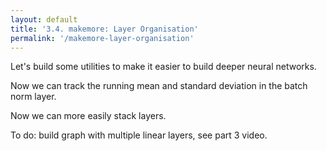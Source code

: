 ```yaml
---
layout: default
title: '3.4. makemore: Layer Organisation'
permalink: '/makemore-layer-organisation'
---
```


Let's build some utilities to make it easier to build deeper neural networks.

Now we can track the running mean and standard deviation in the batch norm
layer.

<script data-src="utils.js">
import { random } from './1-bigram-utils.js';
import { Value, FloatMatrix, createFloatMatrix } from './3-0-makemore-MLP-utils.js';
import './3-3-batch-norm-utils.js';

export class Linear {
    constructor( fan_in, fan_out, bias = true ) {
        this.weight = new Value( createFloatMatrix( [ fan_in, fan_out ], () => random() / fan_in ** 0.5 ) );
        if ( bias ) {
            this.bias = new Value( createFloatMatrix( [ fan_out ], () => 0 ) );
        }
    }
    apply( X ) {
        return X.matMulBias( this.weight, this.bias );
    }
    params() {
        return this.bias ? [ this.weight, this.bias ] : [ this.weight ];
    }
}
export class BatchNorm1d {
    constructor( dim ) {
        this.gain = new Value( createFloatMatrix( [ dim ], () => 1 ) );
        this.bias = new Value( createFloatMatrix( [ dim ], () => 0 ) );
    }
    apply( X ) {
        return X.batchNorm( this.gain, this.bias );
    }
    params() {
        return [ this.gain, this.bias ];
    }
}
export class Tanh {
    apply( X ) {
        return X.tanh();
    }
    params() {
        return [];
    }
}
export class Embedding {
    constructor( vocabSize, embeddingDimensions ) {
        this.weight = new Value( createFloatMatrix( [ vocabSize, embeddingDimensions ], random ) );
    }
    apply( X ) {
        return this.weight.gather( X );
    }
    params() {
        return [ this.weight ];
    }
}
export class Flatten {
    constructor() {}
    apply( X ) {
        return X.reshape( ( [ first, ...rest ] ) => [ first, rest.reduce( ( acc, curr ) => acc * curr, 1 ) ] );
    }
    params() {
        return [];
    }
}
export class Sequential {
    constructor( layers ) {
        this.layers = layers;
    }
    apply( X ) {
        return this.layers.reduce( ( acc, layer ) => layer.apply( acc ), X );
    }
    params() {
        return this.layers.flatMap( layer => layer.params() );
    }
}
</script>

<script>
import { random } from './1-bigram-utils.js';
import { buildDataSet, shuffle, Value, miniBatch, createLossesGraph } from './3-0-makemore-MLP-utils.js';
const response = await fetch('https://raw.githubusercontent.com/karpathy/makemore/master/names.txt');
const text = await response.text();
const names = text.split('\n');
const indexToCharMap = [ '.', ...new Set( names.join('') ) ].sort();
const vocabSize = indexToCharMap.length;
const stringToCharMap = {};

for ( let i = indexToCharMap.length; i--; ) {
    stringToCharMap[ indexToCharMap[ i ] ] = i;
}

shuffle( names );

// Hyperparameters
const nEmbed = 10;
const blockSize = 4;
const nHidden = 200;

const n1 = Math.floor( names.length * 0.8 );
const n2 = Math.floor( names.length * 0.9 );
const [ Xtr, Ytr ] = buildDataSet( names.slice( 0, n1 ), stringToCharMap, blockSize );
const [ Xdev, Ydev ] = buildDataSet( names.slice( n1, n2 ), stringToCharMap, blockSize );
const [ Xte, Yte ] = buildDataSet( names.slice( n2 ), stringToCharMap, blockSize );

</script>

Now we can more easily stack layers.

<script>
import { Linear, BatchNorm1d, Tanh, Embedding, Flatten, Sequential } from './3-4-layer-organisation-utils.js';
export { default as Plotly } from 'https://cdn.jsdelivr.net/npm/plotly.js-dist@2.26.2/+esm';

const model = new Sequential([
    new Embedding( vocabSize, nEmbed ),
    new Flatten(),
    new Linear( nEmbed * blockSize, nHidden ), new BatchNorm1d( nHidden ), new Tanh(),
    new Linear( nHidden, vocabSize ),
]);

// Scale down weights to 0.01 to be less confident.
for (let w = model.layers.at(-1).weight.data, i = w.length; i--;) w[i] *= 0.1;

print( model.params(), 'Parameters' );
print( model.params().reduce( ( acc, param ) => acc + param.data.length, 0 ), 'Number of parameters' );

const batchLosses = [];
const losses = [];
const batchSize = 64;
</script>

<script>
const graph = document.createElement( 'div' );
print(graph);
for ( let i = 0; i < 1000; i++ ) {
    const [ Xbatch, Ybatch ] = miniBatch( Xtr, Ytr, batchSize );
    const logits = model.apply( Xbatch );
    const loss = logits.softmaxCrossEntropy( Ybatch );
    await loss.forward();
    batchLosses.push( loss.data );

    await loss.backward();
    const learningRate = batchLosses.length < 2000 ? 0.1 : 0.01;
    for ( const param of model.params() ) {
        for ( let i = param.data.length; i--; ) {
            param.data[ i ] -= learningRate * param.grad[ i ];
        }
    }

    if ( batchLosses.length % 100 === 0 ) {
        // Take the mean of the last 100 losses.
        const meanLoss = batchLosses.slice( -100 ).reduce( ( acc, curr ) => acc + curr, 0 ) / 100;
        losses.push( meanLoss );
    }

    await createLossesGraph( graph, batchLosses, losses );
}
</script>

To do: build graph with multiple linear layers, see part 3 video.